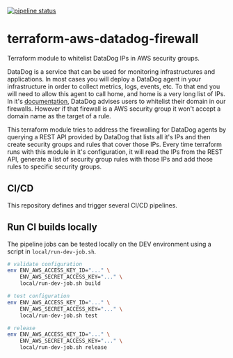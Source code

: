 [![pipeline status](https://gitlab.com/utilus/open-source/terraform-aws-datadog-firewall-cicd/badges/master/pipeline.svg)](https://gitlab.com/utilus/open-source/terraform-aws-datadog-firewall-cicd/commits/master)

# terraform-aws-datadog-firewall

Terraform module to whitelist DataDog IPs in AWS security groups.

DataDog is a service that can be used for monitoring infrastructures and applications.
In most cases you will deploy a DataDog agent in your infrastructure in order to collect metrics, logs, events, etc.
To that end you will need to allow this agent to call home, and home is a very long list of IPs. 
In it's [documentation](https://docs.datadoghq.com/agent/network/), DataDog advises users to whitelist their domain in our firewalls.
However if that firewall is a AWS security group it won't accept a domain name as the target of a rule.

This terraform module tries to address the firewalling for DataDog agents by querying a REST API provided by DataDog that lists all it's IPs and then create security groups and rules that cover those IPs.
Every time terraform runs with this module in it's configuration, it will read the IPs from the REST API, generate a list of security group rules with those IPs and add those rules to specific security groups.

## CI/CD

This repository defines and trigger several CI/CD pipelines.

## Run CI builds locally
The pipeline jobs can be tested locally on the DEV environment using a script in `local/run-dev-job.sh`.

```bash
# validate configuration
env ENV_AWS_ACCESS_KEY_ID="..." \
    ENV_AWS_SECRET_ACCESS_KEY="..." \
    local/run-dev-job.sh build

# test configuration
env ENV_AWS_ACCESS_KEY_ID="..." \
    ENV_AWS_SECRET_ACCESS_KEY="..." \
    local/run-dev-job.sh test

# release
env ENV_AWS_ACCESS_KEY_ID="..." \
    ENV_AWS_SECRET_ACCESS_KEY="..." \
    local/run-dev-job.sh release
```

